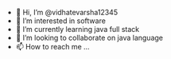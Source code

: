 - 👋 Hi, I’m @vidhatevarsha12345
- 👀 I’m interested in software 
- 🌱 I’m currently learning java full stack
- 💞️ I’m looking to collaborate on java language
- 📫 How to reach me ...

<!---
vidhatevarsha12345/vidhatevarsha12345 is a ✨ special ✨ repository because its `README.md` (this file) appears on your GitHub profile.
You can click the Preview link to take a look at your changes.
--->

